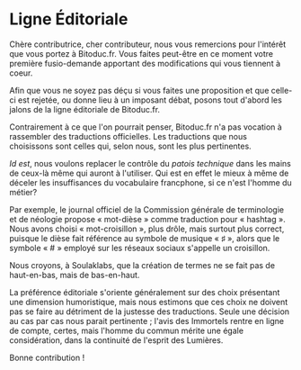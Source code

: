 Ligne Éditoriale
================

Chère contributrice, cher contributeur, nous vous remercions pour
l'intérêt que vous portez à Bitoduc.fr. Vous faites peut-être en ce
moment votre première fusio-demande apportant des modifications qui vous
tiennent à coeur.

Afin que vous ne soyez pas déçu si vous faites une proposition et que 
celle-ci est rejetée, ou donne lieu à un imposant débat, posons tout d'abord 
les jalons de la ligne éditoriale de Bitoduc.fr.

Contrairement à ce que l'on pourrait penser, Bitoduc.fr n'a pas vocation à
rassembler des traductions officielles. Les traductions que nous choisissons 
sont celles qui, selon nous, sont les plus pertinentes. 

_Id est_, nous voulons replacer le contrôle du _patois technique_ dans 
les mains de ceux-là même qui auront à l'utiliser. Qui est en effet le mieux
à même de déceler les insuffisances du vocabulaire francphone, si ce n'est 
l'homme du métier?

Par exemple, le journal officiel de la Commission générale de terminologie et
de néologie propose « mot-dièse » comme traduction pour « hashtag ». Nous
avons choisi « mot-croisillon », plus drôle, mais surtout plus correct,
puisque le dièse fait référence au symbole de musique « ♯ », alors que le
symbole « # » employé sur les réseaux sociaux s'appelle un croisillon.

Nous croyons, à Soulaklabs, que la création de termes ne se fait pas de 
haut-en-bas, mais de bas-en-haut.

La préférence éditoriale s'oriente généralement sur des choix présentant
une dimension humoristique, mais nous estimons que ces choix ne doivent
pas se faire au détriment de la justesse des traductions. Seule une décision
au cas par cas nous parait pertinente ; l'avis des Immortels rentre en ligne
de compte, certes, mais l'homme du commun mérite une égale considération, 
dans la continuité de l'esprit des Lumières.


Bonne contribution !
